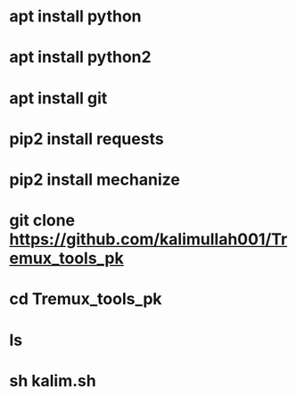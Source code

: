 # apt install python
# apt install python2
# apt install git
# pip2 install requests


# pip2 install mechanize


# git clone https://github.com/kalimullah001/Tremux_tools_pk
# cd Tremux_tools_pk
# ls
# sh kalim.sh
